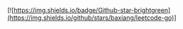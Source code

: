 
[![https://img.shields.io/badge/Github-star-brightgreen](https://img.shields.io/github/stars/baxiang/leetcode-go)]
